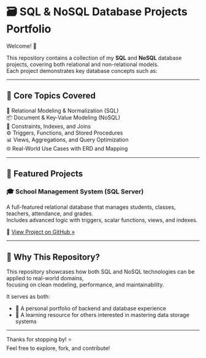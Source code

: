 # 🗃️ SQL & NoSQL Database Projects Portfolio  
Welcome! 👋  

This repository contains a collection of my **SQL** and **NoSQL** database projects, covering both relational and non-relational models.  
Each project demonstrates key database concepts such as:

---

## 📌 Core Topics Covered

🧱 Relational Modeling & Normalization (SQL)  
📦 Document & Key-Value Modeling (NoSQL)  
🔐 Constraints, Indexes, and Joins  
⚙️ Triggers, Functions, and Stored Procedures  
📊 Views, Aggregations, and Query Optimization  
🌐 Real-World Use Cases with ERD and Mapping

---

## 📂 Featured Projects

### 🎓 School Management System (SQL Server)  
A full-featured relational database that manages students, classes, teachers, attendance, and grades.  
Includes advanced logic with triggers, scalar functions, views, and indexes.

🔗 [View Project on GitHub »](https://github.com/Mostafa-36/school-database-project)

---

## 📌 Why This Repository?

This repository showcases how both SQL and NoSQL technologies can be applied to real-world domains,  
focusing on clean modeling, performance, and maintainability.  

It serves as both:
- 📁 A personal portfolio of backend and database experience  
- 📘 A learning resource for others interested in mastering data storage systems

---

Thanks for stopping by! ⭐  
Feel free to explore, fork, and contribute!
